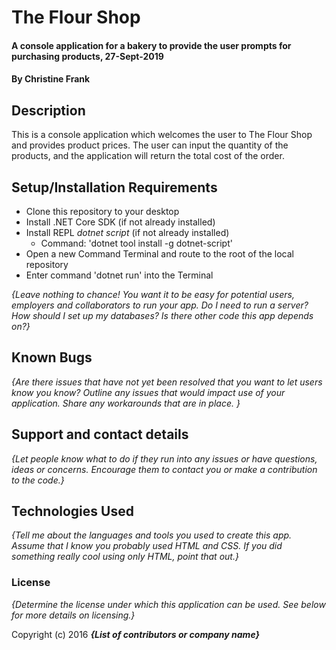 # The Flour Shop

#### A console application for a bakery to provide the user prompts for purchasing products, 27-Sept-2019

#### By **Christine Frank**

## Description

This is a console application which welcomes the user to The Flour Shop and provides product prices. The user can input the quantity of the products, and the application will return the total cost of the order.

## Setup/Installation Requirements

* Clone this repository to your desktop
* Install .NET Core SDK (if not already installed)
* Install REPL *dotnet script* (if not already installed)
    * Command: 'dotnet tool install -g dotnet-script'
* Open a new Command Terminal and route to the root of the local repository
* Enter command 'dotnet run' into the Terminal

_{Leave nothing to chance! You want it to be easy for potential users, employers and collaborators to run your app. Do I need to run a server? How should I set up my databases? Is there other code this app depends on?}_

## Known Bugs

_{Are there issues that have not yet been resolved that you want to let users know you know?  Outline any issues that would impact use of your application.  Share any workarounds that are in place. }_

## Support and contact details

_{Let people know what to do if they run into any issues or have questions, ideas or concerns.  Encourage them to contact you or make a contribution to the code.}_

## Technologies Used

_{Tell me about the languages and tools you used to create this app. Assume that I know you probably used HTML and CSS. If you did something really cool using only HTML, point that out.}_

### License

*{Determine the license under which this application can be used.  See below for more details on licensing.}*

Copyright (c) 2016 **_{List of contributors or company name}_**